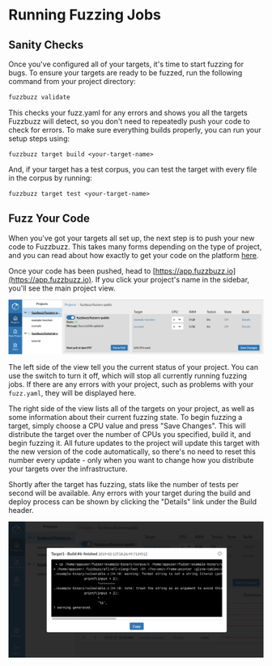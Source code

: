 # Running Fuzzing Jobs

## Sanity Checks

Once you've configured all of your targets, it's time to start fuzzing for bugs. To ensure your targets are ready to be fuzzed, run the following command from your project directory:

```bash
fuzzbuzz validate
```

This checks your fuzz.yaml for any errors and shows you all the targets Fuzzbuzz will detect, so you don't need to repeatedly push your code to check for errors. To make sure everything builds properly, you can run your setup steps using:

```text
fuzzbuzz target build <your-target-name>
```

And, if your target has a test corpus, you can test the target with every file in the corpus by running:

```text
fuzzbuzz target test <your-target-name>
```

## Fuzz Your Code

When you've got your targets all set up, the next step is to push your new code to Fuzzbuzz. This takes many forms depending on the type of project, and you can read about how exactly to get your code on the platform [here](projects.md).

Once your code has been pushed, head to [https://app.fuzzbuzz.io](https://app.fuzzbuzz.io). If you click your project's name in the sidebar, you'll see the main project view.

![The main project view](../.gitbook/assets/screen-shot-2019-02-14-at-1.05.50-pm.png)

The left side of the view tell you the current status of your project. You can use the switch to turn it off, which will stop all currently running fuzzing jobs. If there are any errors with your project, such as problems with your `fuzz.yaml`, they will be displayed here.

The right side of the view lists all of the targets on your project, as well as some information about their current fuzzing state. To begin fuzzing a target, simply choose a CPU value and press "Save Changes". This will distribute the target over the number of CPUs you specified, build it, and begin fuzzing it. All future updates to the project will update this target with the new version of the code automatically, so there's no need to reset this number every update - only when you want to change how you distribute your targets over the infrastructure.

Shortly after the target has fuzzing, stats like the number of tests per second will be available. Any errors with your target during the build and deploy process can be shown by clicking the "Details" link under the Build header.

![Build logs and details](../.gitbook/assets/screen-shot-2019-02-14-at-1.14.18-pm.png)



